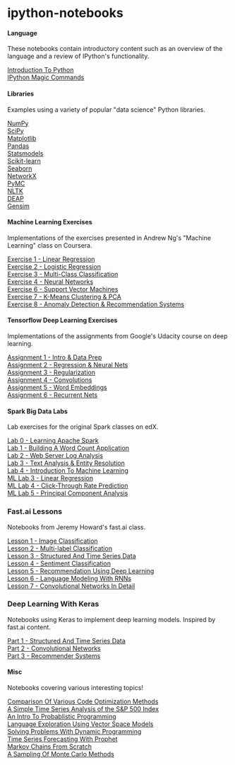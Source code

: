 ipython-notebooks
========================



#### Language

These notebooks contain introductory content such as an overview of the language and a review of IPython's functionality.

<a href="https://github.com/pagarba/ipython-notebooks/blob/master/notebooks/language/Intro.ipynb">Introduction To Python </a><br/>
<a href="https://github.com/pagarba/ipython-notebooks/blob/master/notebooks/language/IPythonMagic.ipynb">IPython Magic Commands</a>

#### Libraries

Examples using a variety of popular "data science" Python libraries.

<a href="https://github.com/pagarba/ipython-notebooks/blob/master/notebooks/libraries/NumPy.ipynb">NumPy</a><br/>
<a href="https://github.com/pagarba/ipython-notebooks/blob/master/notebooks/libraries/SciPy.ipynb">SciPy</a><br/>
<a href="https://github.com/pagarba/ipython-notebooks/blob/master/notebooks/libraries/Matplotlib.ipynb">Matplotlib</a><br/>
<a href="https://github.com/pagarba/ipython-notebooks/blob/master/notebooks/libraries/Pandas.ipynb">Pandas</a><br/>
<a href="https://github.com/pagarba/ipython-notebooks/blob/master/notebooks/libraries/Statsmodels.ipynb">Statsmodels</a><br/>
<a href="https://github.com/pagarba/ipython-notebooks/blob/master/notebooks/libraries/Scikit-learn.ipynb">Scikit-learn</a><br/>
<a href="https://github.com/pagarba/ipython-notebooks/blob/master/notebooks/libraries/Seaborn.ipynb">Seaborn</a><br/>
<a href="https://github.com/pagarba/ipython-notebooks/blob/master/notebooks/libraries/NetworkX.ipynb">NetworkX</a><br/>
<a href="https://github.com/pagarba/ipython-notebooks/blob/master/notebooks/libraries/PyMC.ipynb">PyMC</a><br/>
<a href="https://github.com/pagarba/ipython-notebooks/blob/master/notebooks/libraries/NLTK.ipynb">NLTK</a><br/>
<a href="https://github.com/pagarba/ipython-notebooks/blob/master/notebooks/libraries/DEAP.ipynb">DEAP</a><br/>
<a href="https://github.com/pagarba/ipython-notebooks/blob/master/notebooks/libraries/Gensim.ipynb">Gensim</a>

#### Machine Learning Exercises

Implementations of the exercises presented in Andrew Ng's "Machine Learning" class on Coursera.

<a href="https://github.com/pagarba/ipython-notebooks/blob/master/notebooks/ml/ML-Exercise1.ipynb">Exercise 1 - Linear Regression</a><br/>
<a href="https://github.com/pagarba/ipython-notebooks/blob/master/notebooks/ml/ML-Exercise2.ipynb">Exercise 2 - Logistic Regression</a><br/>
<a href="https://github.com/pagarba/ipython-notebooks/blob/master/notebooks/ml/ML-Exercise3.ipynb">Exercise 3 - Multi-Class Classification</a><br/>
<a href="https://github.com/pagarba/ipython-notebooks/blob/master/notebooks/ml/ML-Exercise4.ipynb">Exercise 4 - Neural Networks</a><br/>
<a href="https://github.com/pagarba/ipython-notebooks/blob/master/notebooks/ml/ML-Exercise6.ipynb">Exercise 6 - Support Vector Machines</a><br/>
<a href="https://github.com/pagarba/ipython-notebooks/blob/master/notebooks/ml/ML-Exercise7.ipynb">Exercise 7 - K-Means Clustering & PCA</a><br/>
<a href="https://github.com/pagarba/ipython-notebooks/blob/master/notebooks/ml/ML-Exercise8.ipynb">Exercise 8 - Anomaly Detection & Recommendation Systems</a>

#### Tensorflow Deep Learning Exercises

Implementations of the assignments from Google's Udacity course on deep learning.

<a href="https://github.com/pagarba/ipython-notebooks/blob/master/notebooks/tensorflow/Tensorflow-1-NotMNIST.ipynb">Assignment 1 - Intro & Data Prep</a><br/>
<a href="https://github.com/pagarba/ipython-notebooks/blob/master/notebooks/tensorflow/Tensorflow-2-FullyConnected.ipynb">Assignment 2 - Regression & Neural Nets</a><br/>
<a href="https://github.com/pagarba/ipython-notebooks/blob/master/notebooks/tensorflow/Tensorflow-3-Regularization.ipynb">Assignment 3 - Regularization</a><br/>
<a href="https://github.com/pagarba/ipython-notebooks/blob/master/notebooks/tensorflow/Tensorflow-4-Convolutions.ipynb">Assignment 4 - Convolutions</a><br/>
<a href="https://github.com/pagarba/ipython-notebooks/blob/master/notebooks/tensorflow/Tensorflow-5-Word2Vec.ipynb">Assignment 5 - Word Embeddings</a><br/>
<a href="https://github.com/pagarba/ipython-notebooks/blob/master/notebooks/tensorflow/Tensorflow-6-LSTM.ipynb">Assignment 6 - Recurrent Nets</a>

#### Spark Big Data Labs

Lab exercises for the original Spark classes on edX.

<a href="https://github.com/pagarba/ipython-notebooks/blob/master/notebooks/spark/Spark-Lab0-Tutorial.ipynb">Lab 0 - Learning Apache Spark</a><br/>
<a href="https://github.com/pagarba/ipython-notebooks/blob/master/notebooks/spark/Spark-Lab1-WordCount.ipynb">Lab 1 - Building A Word Count Application</a><br/>
<a href="https://github.com/pagarba/ipython-notebooks/blob/master/notebooks/spark/Spark-Lab2-ApacheLog.ipynb">Lab 2 - Web Server Log Analysis</a><br/>
<a href="https://github.com/pagarba/ipython-notebooks/blob/master/notebooks/spark/Spark-Lab3-EntityResolution.ipynb">Lab 3 - Text Analysis & Entity Resolution</a><br/>
<a href="https://github.com/pagarba/ipython-notebooks/blob/master/notebooks/spark/Spark-Lab4-MachineLearning.ipynb">Lab 4 - Introduction To Machine Learning</a><br/>
<a href="https://github.com/pagarba/ipython-notebooks/blob/master/notebooks/spark/Spark-ML-Lab3-LinearRegression.ipynb">ML Lab 3 - Linear Regression</a><br/>
<a href="https://github.com/pagarba/ipython-notebooks/blob/master/notebooks/spark/Spark-ML-Lab4-CriteoPrediction.ipynb">ML Lab 4 - Click-Through Rate Prediction</a><br/>
<a href="https://github.com/pagarba/ipython-notebooks/blob/master/notebooks/spark/Spark-ML-Lab5-NeuroPCA.ipynb">ML Lab 5 - Principal Component Analysis</a>

### Fast.ai Lessons

Notebooks from Jeremy Howard's fast.ai class.

<a href="hhttps://github.com/pagarba/ipython-notebooks/blob/master/notebooks/fastai/Fastai-Lesson1.ipynb">Lesson 1 - Image Classification</a><br/>
<a href="https://github.com/pagarba/ipython-notebooks/blob/master/notebooks/fastai/Fastai-Lesson2.ipynb">Lesson 2 - Multi-label Classification</a><br/>
<a href="https://github.com/pagarba/ipython-notebooks/blob/master/notebooks/fastai/Fastai-Lesson3.ipynb">Lesson 3 - Structured And Time Series Data</a><br/>
<a href="https://github.com/pagarba/ipython-notebooks/blob/master/notebooks/fastai/Fastai-Lesson4.ipynb">Lesson 4 - Sentiment Classification</a><br/>
<a href="https://github.com/pagarba/ipython-notebooks/blob/master/notebooks/fastai/Fastai-Lesson5.ipynb">Lesson 5 - Recommendation Using Deep Learning</a><br/>
<a href="https://github.com/pagarba/ipython-notebooks/blob/master/notebooks/fastai/Fastai-Lesson6.ipynb">Lesson 6 - Language Modeling With RNNs</a><br/>
<a href="https://github.com/pagarba/ipython-notebooks/blob/master/notebooks/fastai/Fastai-Lesson7.ipynb">Lesson 7 - Convolutional Networks In Detail</a>

### Deep Learning With Keras

Notebooks using Keras to implement deep learning models.  Inspired by fast.ai content.

<a href="https://github.com/pagarba/ipython-notebooks/blob/master/notebooks/keras/StructuredTimeSeries.ipynb">Part 1 - Structured And Time Series Data</a><br/>
<a href="https://github.com/pagarba/ipython-notebooks/blob/master/notebooks/keras/ConvolutionalNetworks.ipynb">Part 2 - Convolutional Networks</a><br/>
<a href="https://github.com/pagarba/ipython-notebooks/blob/master/notebooks/keras/RecommenderSystems.ipynb">Part 3 - Recommender Systems</a>

#### Misc

Notebooks covering various interesting topics!

<a href="https://github.com/pagarba/ipython-notebooks/blob/master/notebooks/misc/CodeOptimization.ipynb">Comparison Of Various Code Optimization Methods</a><br/>
<a href="https://github.com/pagarba/ipython-notebooks/blob/master/notebooks/misc/TimeSeriesStockAnalysis.ipynb">A Simple Time Series Analysis of the S&P 500 Index</a><br/>
<a href="https://github.com/pagarba/ipython-notebooks/blob/master/notebooks/misc/ProbablisticProgramming.ipynb">An Intro To Probablistic Programming</a><br/>
<a href="https://github.com/pagarba/ipython-notebooks/blob/master/notebooks/misc/LanguageVectors.ipynb">Language Exploration Using Vector Space Models</a><br/>
<a href="https://github.com/pagarba/ipython-notebooks/blob/master/notebooks/misc/DynamicProgramming.ipynb">Solving Problems With Dynamic Programming</a><br/>
<a href="https://github.com/pagarba/ipython-notebooks/blob/master/notebooks/misc/ProphetForecasting.ipynb">Time Series Forecasting With Prophet</a><br/>
<a href="https://github.com/pagarba/ipython-notebooks/blob/master/notebooks/misc/MarkovChains.ipynb">Markov Chains From Scratch</a><br/>
<a href="https://github.com/pagarba/ipython-notebooks/blob/master/notebooks/misc/MonteCarlo.ipynb">A Sampling Of Monte Carlo Methods</a>
